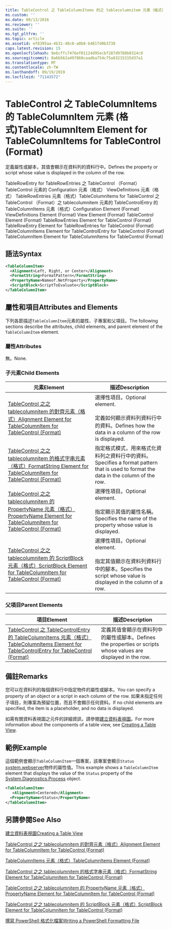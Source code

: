 ```yaml
---
title: TableControl 之 TableColumnItems 的之 tablecolumnitem 元素（格式） |Microsoft Docs
ms.custom: ''
ms.date: 09/13/2016
ms.reviewer: ''
ms.suite: ''
ms.tgt_pltfrm: ''
ms.topic: article
ms.assetid: ef8395aa-4b31-48c0-a0b8-b481fd0b3738
caps.latest.revision: 15
ms.openlocfilehash: 9e6cffc7476ef01124d95ecbf287d9788b0324c9
ms.sourcegitcommit: 0a6b562a497860caadba754c75a83215315d37a1
ms.translationtype: MT
ms.contentlocale: zh-TW
ms.lasthandoff: 09/19/2019
ms.locfileid: "71143572"
---
```

# <a name="tablecolumnitem-element-for-tablecolumnitems-for-tablecontrol-format"></a><span data-ttu-id="4e3bc-102">TableControl 之 TableColumnItems 的 TableColumnItem 元素 (格式)</span><span class="sxs-lookup"><span data-stu-id="4e3bc-102">TableColumnItem Element for TableColumnItems for TableControl (Format)</span></span>

<span data-ttu-id="4e3bc-103">定義屬性或腳本，其值會顯示在資料列的資料行中。</span><span class="sxs-lookup"><span data-stu-id="4e3bc-103">Defines the property or script whose value is displayed in the column of the row.</span></span>

<span data-ttu-id="4e3bc-104">TableRowEntry for TableRowEntries 之 TableControl （Format） TableControl 元素的 Configuration 元素（格式） ViewDefinitions 元素（格式） TableRowEntries 元素（格式）TableColumnItems for TableControl 之 TableControl （Format）之 tablecolumnitem 元素的 TableControlEntry 的 TableColumnItems 元素（格式）</span><span class="sxs-lookup"><span data-stu-id="4e3bc-104">Configuration Element (Format) ViewDefinitions Element (Format) View Element (Format) TableControl Element (Format) TableRowEntries Element for TableControl (Format) TableRowEntry Element for TableRowEntries for TableControl (Format) TableColumnItems Element for TableControlEntry for TableControl (Format) TableColumnItem Element for TableColumnItems for TableControl (Format)</span></span>

## <a name="syntax"></a><span data-ttu-id="4e3bc-105">語法</span><span class="sxs-lookup"><span data-stu-id="4e3bc-105">Syntax</span></span>

```xml
<TableColumnItem>
  <Alignment>Left, Right, or Center</Alignment>
  <FormatString>FormatPattern</FormatString>
  <PropertyName>Nameof.NetProperty</PropertyName>
  <ScriptBlock>ScriptToEvaluate</ScriptBlock>
</TableColumnItem>
```

## <a name="attributes-and-elements"></a><span data-ttu-id="4e3bc-106">屬性和項目</span><span class="sxs-lookup"><span data-stu-id="4e3bc-106">Attributes and Elements</span></span>

<span data-ttu-id="4e3bc-107">下列各節描述`TableColumnItem`元素的屬性、子專案和父項目。</span><span class="sxs-lookup"><span data-stu-id="4e3bc-107">The following sections describe the attributes, child elements, and parent element of the `TableColumnItem` element.</span></span>

### <a name="attributes"></a><span data-ttu-id="4e3bc-108">屬性</span><span class="sxs-lookup"><span data-stu-id="4e3bc-108">Attributes</span></span>

<span data-ttu-id="4e3bc-109">無。</span><span class="sxs-lookup"><span data-stu-id="4e3bc-109">None.</span></span>

### <a name="child-elements"></a><span data-ttu-id="4e3bc-110">子元素</span><span class="sxs-lookup"><span data-stu-id="4e3bc-110">Child Elements</span></span>

|<span data-ttu-id="4e3bc-111">元素</span><span class="sxs-lookup"><span data-stu-id="4e3bc-111">Element</span></span>|<span data-ttu-id="4e3bc-112">描述</span><span class="sxs-lookup"><span data-stu-id="4e3bc-112">Description</span></span>|
|-------------|-----------------|
|[<span data-ttu-id="4e3bc-113">TableControl 之之 tablecolumnitem 的對齊元素（格式）</span><span class="sxs-lookup"><span data-stu-id="4e3bc-113">Alignment Element for TableColumnItem for TableControl (Format)</span></span>](./alignment-element-for-tablecolumnitem-for-tablecontrol-format.md)|<span data-ttu-id="4e3bc-114">選擇性項目。</span><span class="sxs-lookup"><span data-stu-id="4e3bc-114">Optional element.</span></span><br /><br /> <span data-ttu-id="4e3bc-115">定義如何顯示資料列資料行中的資料。</span><span class="sxs-lookup"><span data-stu-id="4e3bc-115">Defines how the data in a column of the row is displayed.</span></span>|
|[<span data-ttu-id="4e3bc-116">TableControl 之之 tablecolumnitem 的格式字串元素（格式）</span><span class="sxs-lookup"><span data-stu-id="4e3bc-116">FormatString Element for TableColumnItem for TableControl (Format)</span></span>](./formatstring-element-for-tablecolumnitem-for-tablecontrol-format.md)|<span data-ttu-id="4e3bc-117">指定格式模式，用來格式化資料列之資料行中的資料。</span><span class="sxs-lookup"><span data-stu-id="4e3bc-117">Specifies a format pattern that is used to format the data in the column of the row.</span></span>|
|[<span data-ttu-id="4e3bc-118">TableControl 之之 tablecolumnitem 的 PropertyName 元素（格式）</span><span class="sxs-lookup"><span data-stu-id="4e3bc-118">PropertyName Element for TableColumnItem for TableControl (Format)</span></span>](./propertyname-element-for-tablecolumnitem-for-tablecontrol-format.md)|<span data-ttu-id="4e3bc-119">選擇性項目。</span><span class="sxs-lookup"><span data-stu-id="4e3bc-119">Optional element.</span></span><br /><br /> <span data-ttu-id="4e3bc-120">指定顯示其值的屬性名稱。</span><span class="sxs-lookup"><span data-stu-id="4e3bc-120">Specifies the name of the property whose value is displayed.</span></span>|
|[<span data-ttu-id="4e3bc-121">TableControl 之之 tablecolumnitem 的 ScriptBlock 元素（格式）</span><span class="sxs-lookup"><span data-stu-id="4e3bc-121">ScriptBlock Element for TableColumnItem for TableControl (Format)</span></span>](./scriptblock-element-for-tablecolumnitem-for-tablecontrol-format.md)|<span data-ttu-id="4e3bc-122">選擇性項目。</span><span class="sxs-lookup"><span data-stu-id="4e3bc-122">Optional element.</span></span><br /><br /> <span data-ttu-id="4e3bc-123">指定其值顯示在資料列資料行中的腳本。</span><span class="sxs-lookup"><span data-stu-id="4e3bc-123">Specifies the script whose value is displayed in the column of a row.</span></span>|

### <a name="parent-elements"></a><span data-ttu-id="4e3bc-124">父項目</span><span class="sxs-lookup"><span data-stu-id="4e3bc-124">Parent Elements</span></span>

|<span data-ttu-id="4e3bc-125">項目</span><span class="sxs-lookup"><span data-stu-id="4e3bc-125">Element</span></span>|<span data-ttu-id="4e3bc-126">描述</span><span class="sxs-lookup"><span data-stu-id="4e3bc-126">Description</span></span>|
|-------------|-----------------|
|[<span data-ttu-id="4e3bc-127">TableControl 之 TableControlEntry 的 TableColumnItems 元素（格式）</span><span class="sxs-lookup"><span data-stu-id="4e3bc-127">TableColumnItems Element for TableControlEntry for TableControl (Format)</span></span>](./tablecolumnitems-element-for-tablerowentry-for-tablecontrol-format.md)|<span data-ttu-id="4e3bc-128">定義其值會顯示在資料列中的屬性或腳本。</span><span class="sxs-lookup"><span data-stu-id="4e3bc-128">Defines the properties or scripts whose values are displayed in the row.</span></span>|

## <a name="remarks"></a><span data-ttu-id="4e3bc-129">備註</span><span class="sxs-lookup"><span data-stu-id="4e3bc-129">Remarks</span></span>

<span data-ttu-id="4e3bc-130">您可以在資料列的每個資料行中指定物件的屬性或腳本。</span><span class="sxs-lookup"><span data-stu-id="4e3bc-130">You can specify a property of an object or a script in each column of the row.</span></span> <span data-ttu-id="4e3bc-131">如果未指定任何子項目，則專案為預留位置，而且不會顯示任何資料。</span><span class="sxs-lookup"><span data-stu-id="4e3bc-131">If no child elements are specified, the item is a placeholder, and no data is displayed.</span></span>

<span data-ttu-id="4e3bc-132">如需有關資料表視圖之元件的詳細資訊，請參閱[建立資料表視圖](./creating-a-table-view.md)。</span><span class="sxs-lookup"><span data-stu-id="4e3bc-132">For more information about the components of a table view, see [Creating a Table View](./creating-a-table-view.md).</span></span>

## <a name="example"></a><span data-ttu-id="4e3bc-133">範例</span><span class="sxs-lookup"><span data-stu-id="4e3bc-133">Example</span></span>

<span data-ttu-id="4e3bc-134">這個範例會顯示`TableColumnItem`一個專案，該專案會顯示`Status` [system.webserver](/dotnet/api/System.Diagnostics.Process)物件的屬性值。</span><span class="sxs-lookup"><span data-stu-id="4e3bc-134">This example shows a `TableColumnItem` element that displays the value of the `Status` property of the [System.Diagnostics.Process](/dotnet/api/System.Diagnostics.Process) object.</span></span>

```xml
<TableColumnItem>
   <Alignment>Centered</Alignment>
  <PropertyName>Status</PropertyName>
</TableColumnItem>

```

## <a name="see-also"></a><span data-ttu-id="4e3bc-135">另請參閱</span><span class="sxs-lookup"><span data-stu-id="4e3bc-135">See Also</span></span>

[<span data-ttu-id="4e3bc-136">建立資料表視圖</span><span class="sxs-lookup"><span data-stu-id="4e3bc-136">Creating a Table View</span></span>](./creating-a-table-view.md)

[<span data-ttu-id="4e3bc-137">TableControl 之之 tablecolumnitem 的對齊元素（格式）</span><span class="sxs-lookup"><span data-stu-id="4e3bc-137">Alignment Element for TableColumnItem for TableControl (Format)</span></span>](./alignment-element-for-tablecolumnitem-for-tablecontrol-format.md)

[<span data-ttu-id="4e3bc-138">TableColumnItems 元素（格式）</span><span class="sxs-lookup"><span data-stu-id="4e3bc-138">TableColumnItems Element (Format)</span></span>](./tablecolumnitems-element-for-tablerowentry-for-tablecontrol-format.md)

[<span data-ttu-id="4e3bc-139">TableControl 之之 tablecolumnitem 的格式字串元素（格式）</span><span class="sxs-lookup"><span data-stu-id="4e3bc-139">FormatString Element for TableColumnItem for TableControl (Format)</span></span>](./formatstring-element-for-tablecolumnitem-for-tablecontrol-format.md)

[<span data-ttu-id="4e3bc-140">TableControl 之之 tablecolumnitem 的 PropertyName 元素（格式）</span><span class="sxs-lookup"><span data-stu-id="4e3bc-140">PropertyName Element for TableColumnItem for TableControl (Format)</span></span>](./propertyname-element-for-tablecolumnitem-for-tablecontrol-format.md)

[<span data-ttu-id="4e3bc-141">TableControl 之之 tablecolumnitem 的 ScriptBlock 元素（格式）</span><span class="sxs-lookup"><span data-stu-id="4e3bc-141">ScriptBlock Element for TableColumnItem for TableControl (Format)</span></span>](./scriptblock-element-for-tablecolumnitem-for-tablecontrol-format.md)

[<span data-ttu-id="4e3bc-142">撰寫 PowerShell 格式化檔案</span><span class="sxs-lookup"><span data-stu-id="4e3bc-142">Writing a PowerShell Formatting File</span></span>](./writing-a-powershell-formatting-file.md)
